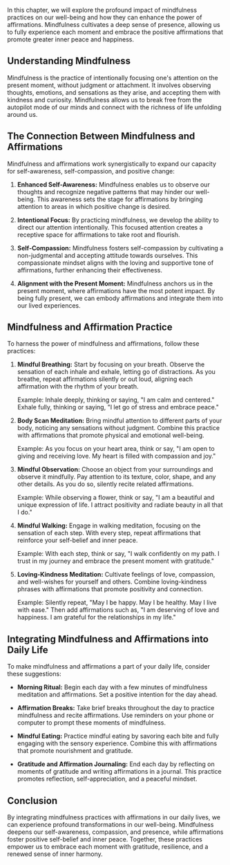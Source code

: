 
In this chapter, we will explore the profound impact of mindfulness practices on our well-being and how they can enhance the power of affirmations. Mindfulness cultivates a deep sense of presence, allowing us to fully experience each moment and embrace the positive affirmations that promote greater inner peace and happiness.

Understanding Mindfulness
-------------------------

Mindfulness is the practice of intentionally focusing one's attention on the present moment, without judgment or attachment. It involves observing thoughts, emotions, and sensations as they arise, and accepting them with kindness and curiosity. Mindfulness allows us to break free from the autopilot mode of our minds and connect with the richness of life unfolding around us.

The Connection Between Mindfulness and Affirmations
---------------------------------------------------

Mindfulness and affirmations work synergistically to expand our capacity for self-awareness, self-compassion, and positive change:

1. **Enhanced Self-Awareness:** Mindfulness enables us to observe our thoughts and recognize negative patterns that may hinder our well-being. This awareness sets the stage for affirmations by bringing attention to areas in which positive change is desired.

2. **Intentional Focus:** By practicing mindfulness, we develop the ability to direct our attention intentionally. This focused attention creates a receptive space for affirmations to take root and flourish.

3. **Self-Compassion:** Mindfulness fosters self-compassion by cultivating a non-judgmental and accepting attitude towards ourselves. This compassionate mindset aligns with the loving and supportive tone of affirmations, further enhancing their effectiveness.

4. **Alignment with the Present Moment:** Mindfulness anchors us in the present moment, where affirmations have the most potent impact. By being fully present, we can embody affirmations and integrate them into our lived experiences.

Mindfulness and Affirmation Practice
------------------------------------

To harness the power of mindfulness and affirmations, follow these practices:

1. **Mindful Breathing:** Start by focusing on your breath. Observe the sensation of each inhale and exhale, letting go of distractions. As you breathe, repeat affirmations silently or out loud, aligning each affirmation with the rhythm of your breath.

   Example: Inhale deeply, thinking or saying, "I am calm and centered." Exhale fully, thinking or saying, "I let go of stress and embrace peace."
2. **Body Scan Meditation:** Bring mindful attention to different parts of your body, noticing any sensations without judgment. Combine this practice with affirmations that promote physical and emotional well-being.

   Example: As you focus on your heart area, think or say, "I am open to giving and receiving love. My heart is filled with compassion and joy."
3. **Mindful Observation:** Choose an object from your surroundings and observe it mindfully. Pay attention to its texture, color, shape, and any other details. As you do so, silently recite related affirmations.

   Example: While observing a flower, think or say, "I am a beautiful and unique expression of life. I attract positivity and radiate beauty in all that I do."
4. **Mindful Walking:** Engage in walking meditation, focusing on the sensation of each step. With every step, repeat affirmations that reinforce your self-belief and inner peace.

   Example: With each step, think or say, "I walk confidently on my path. I trust in my journey and embrace the present moment with gratitude."
5. **Loving-Kindness Meditation:** Cultivate feelings of love, compassion, and well-wishes for yourself and others. Combine loving-kindness phrases with affirmations that promote positivity and connection.

   Example: Silently repeat, "May I be happy. May I be healthy. May I live with ease." Then add affirmations such as, "I am deserving of love and happiness. I am grateful for the relationships in my life."

Integrating Mindfulness and Affirmations into Daily Life
--------------------------------------------------------

To make mindfulness and affirmations a part of your daily life, consider these suggestions:

* **Morning Ritual:** Begin each day with a few minutes of mindfulness meditation and affirmations. Set a positive intention for the day ahead.

* **Affirmation Breaks:** Take brief breaks throughout the day to practice mindfulness and recite affirmations. Use reminders on your phone or computer to prompt these moments of mindfulness.

* **Mindful Eating:** Practice mindful eating by savoring each bite and fully engaging with the sensory experience. Combine this with affirmations that promote nourishment and gratitude.

* **Gratitude and Affirmation Journaling:** End each day by reflecting on moments of gratitude and writing affirmations in a journal. This practice promotes reflection, self-appreciation, and a peaceful mindset.

Conclusion
----------

By integrating mindfulness practices with affirmations in our daily lives, we can experience profound transformations in our well-being. Mindfulness deepens our self-awareness, compassion, and presence, while affirmations foster positive self-belief and inner peace. Together, these practices empower us to embrace each moment with gratitude, resilience, and a renewed sense of inner harmony.
